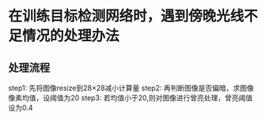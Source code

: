 # 在训练目标检测网络时，遇到傍晚光线不足情况的处理办法
## 处理流程
step1: 先将图像resize到28×28减小计算量
step2: 再判断图像是否偏暗，求图像像素均值，设阈值为20
step3: 若均值小于20,则对图像进行曾亮处理，曾亮阈值设为0.4
